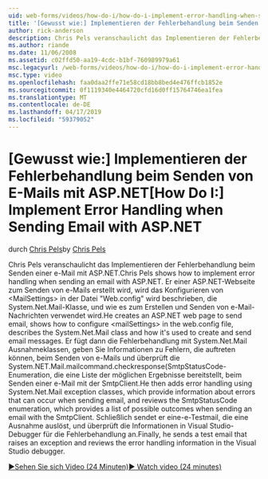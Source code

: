 ```yaml
---
uid: web-forms/videos/how-do-i/how-do-i-implement-error-handling-when-sending-email-with-aspnet
title: '[Gewusst wie:] Implementieren der Fehlerbehandlung beim Senden von E-Mails mit ASP.NET | Microsoft-Dokumentation'
author: rick-anderson
description: Chris Pels veranschaulicht das Implementieren der Fehlerbehandlung beim Senden einer e-Mail mit ASP.NET. Er erstellt eine ASP.NET-Webseite zum Senden von e-Mails, zeigt, wie Sie so konfigurieren Sie & lt...
ms.author: riande
ms.date: 11/06/2008
ms.assetid: c02ffd50-aa19-4cdc-b1bf-760989979a61
msc.legacyurl: /web-forms/videos/how-do-i/how-do-i-implement-error-handling-when-sending-email-with-aspnet
msc.type: video
ms.openlocfilehash: faa0daa2ffe71e58cd18bb8bed4e476ffcb1852e
ms.sourcegitcommit: 0f1119340e4464720cfd16d0ff15764746ea1fea
ms.translationtype: MT
ms.contentlocale: de-DE
ms.lasthandoff: 04/17/2019
ms.locfileid: "59379052"
---
```

# <a name="how-do-i-implement-error-handling-when-sending-email-with-aspnet"></a><span data-ttu-id="d200e-104">[Gewusst wie:] Implementieren der Fehlerbehandlung beim Senden von E-Mails mit ASP.NET</span><span class="sxs-lookup"><span data-stu-id="d200e-104">[How Do I:] Implement Error Handling when Sending Email with ASP.NET</span></span>

<span data-ttu-id="d200e-105">durch [Chris Pels](https://twitter.com/chrispels)</span><span class="sxs-lookup"><span data-stu-id="d200e-105">by [Chris Pels](https://twitter.com/chrispels)</span></span>

<span data-ttu-id="d200e-106">Chris Pels veranschaulicht das Implementieren der Fehlerbehandlung beim Senden einer e-Mail mit ASP.NET.</span><span class="sxs-lookup"><span data-stu-id="d200e-106">Chris Pels shows how to implement error handling when sending an email with ASP.NET.</span></span> <span data-ttu-id="d200e-107">Er einer ASP.NET-Webseite zum Senden von e-Mails erstellt wird, wird das Konfigurieren von &lt;MailSettings&gt; in der Datei "Web.config" wird beschrieben, die System.Net.Mail-Klasse, und wie es zum Erstellen und Senden von e-Mail-Nachrichten verwendet wird.</span><span class="sxs-lookup"><span data-stu-id="d200e-107">He creates an ASP.NET web page to send email, shows how to configure &lt;mailSettings&gt; in the web.config file, describes the System.Net.Mail class and how it's used to create and send email messages.</span></span> <span data-ttu-id="d200e-108">Er fügt dann die Fehlerbehandlung mit System.Net.Mail Ausnahmeklassen, geben Sie Informationen zu Fehlern, die auftreten können, beim Senden von e-Mails und überprüft die System.NET.Mail.mailcommand.checkresponse(SmtpStatusCode-Enumeration, die eine Liste der möglichen Ergebnisse bereitstellt, beim Senden einer e-Mail mit der SmtpClient.</span><span class="sxs-lookup"><span data-stu-id="d200e-108">He then adds error handling using System.Net.Mail exception classes, which provide information about errors that can occur when sending email, and reviews the SmtpStatusCode enumeration, which provides a list of possible outcomes when sending an email with the SmtpClient.</span></span> <span data-ttu-id="d200e-109">Schließlich sendet er eine-e-Testmail, die eine Ausnahme auslöst, und überprüft die Informationen in Visual Studio-Debugger für die Fehlerbehandlung an.</span><span class="sxs-lookup"><span data-stu-id="d200e-109">Finally, he sends a test email that raises an exception and reviews the error handling information in the Visual Studio debugger.</span></span>

[<span data-ttu-id="d200e-110">&#9654;Sehen Sie sich Video (24 Minuten)</span><span class="sxs-lookup"><span data-stu-id="d200e-110">&#9654; Watch video (24 minutes)</span></span>](https://channel9.msdn.com/Blogs/ASP-NET-Site-Videos/how-do-i-implement-error-handling-when-sending-email-with-aspnet)
